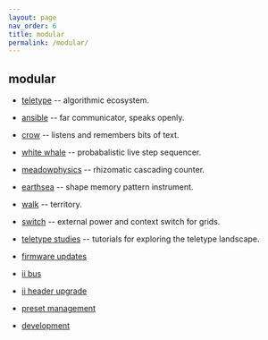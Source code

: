 ```yaml
---
layout: page
nav_order: 6
title: modular
permalink: /modular/
---
```


## modular

* [teletype](/docs/modular/teletype) -- algorithmic ecosystem.
* [ansible](/docs/modular/ansible) -- far communicator, speaks openly.
* [crow](/docs/crow) -- listens and remembers bits of text.
* [white whale](/docs/modular/whitewhale) -- probabalistic live step sequencer.
* [meadowphysics](/docs/modular/meadowphysics) -- rhizomatic cascading counter.
* [earthsea](/docs/modular/earthsea) -- shape memory pattern instrument.
* [walk](/docs/modular/walk) -- territory.
* [switch](/docs/modular/switch) -- external power and context switch for grids.

* [teletype studies](/docs/modular/teletype/studies-1) -- tutorials for exploring the teletype landscape.

* [firmware updates](/docs/modular/update)
* [ii bus](/docs/modular/ii)
* [ii header upgrade](/docs/modular/iiheader)
* [preset management](/docs/modular/preset)
* [development](/docs/modular/dev)
